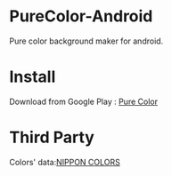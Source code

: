 PureColor-Android
=================

Pure color background maker for android.

Install
=========
Download from Google Play : [Pure Color](https://play.google.com/store/apps/details?id=in.zerob13.android.PureColor)

Third Party
=======
Colors' data:[NIPPON COLORS](http://nipponcolors.com/)


